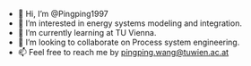 - 👋 Hi, I’m @Pingping1997
- 👀 I’m interested in energy systems modeling and integration. 
- 🌱 I’m currently learning at TU Vienna.
- 💞️ I’m looking to collaborate on Process system engineering.
- 📫 Feel free to reach me by pingping.wang@tuwien.ac.at

<!---
Pingping1997/Pingping1997 is a ✨ special ✨ repository because its `README.md` (this file) appears on your GitHub profile.
You can click the Preview link to take a look at your changes.
--->
